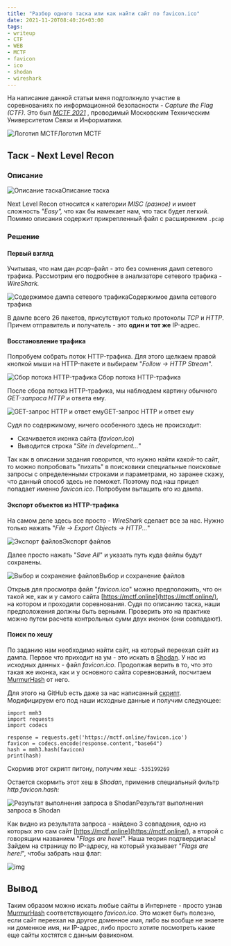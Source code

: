 ```yaml
---
title: "Разбор одного таска или как найти сайт по favicon.ico"
date: 2021-11-20T08:40:26+03:00
tags:
- writeup
- CTF
- WEB
- MCTF
- favicon
- ico
- shodan
- wireshark
---
```


На написание данной статьи меня подтолкнуло участие в соревнованиях по информационной безопасности - *Capture the Flag (CTF)*. Это был [*MCTF 2021*](https://ctftime.org/event/1439) , проводимый Московским Техническим Университетом Связи и Информатики.

![Логотип MCTF](https://habrastorage.org/getpro/habr/upload_files/7cf/8a7/2f0/7cf8a72f0b2a6b36bd7e1956781aea38.jpeg)Логотип MCTF

## Таск - Next Level Recon

### Описание

![Описание таска](https://habrastorage.org/getpro/habr/upload_files/acb/93b/e63/acb93be63b320b28975135d386e18852.png)Описание таска

Next Level Recon относится к категории *MISC (разное)* и имеет сложность *"Easy",* что как бы намекает нам, что таск будет легкий. Помимо описания содержит прикрепленный файл с расширением `.pcap`

### Решение

#### Первый взгляд

Учитывая, что нам дан *pcap*-файл - это без сомнения дамп сетевого трафика. Рассмотрим его подробнее в анализаторе сетевого трафика - *WireShark.*

![Содержимое дампа сетевого трафика](https://habrastorage.org/getpro/habr/upload_files/ec2/479/1ab/ec24791abef3648c3109ce3681cf9a04.png)Содержимое дампа сетевого трафика

В дампе всего 26 пакетов, присутствуют только протоколы *TCP*  и *HTTP*. Причем отправитель и получатель - это **один и тот же** IP-адрес.

#### Восстановление трафика

Попробуем собрать поток HTTP-трафика. Для этого щелкаем правой кнопкой мыши на HTTP-пакете и выбираем "*Follow -> HTTP Stream*".

![ Сбор потока HTTP-трафика](https://habrastorage.org/getpro/habr/upload_files/695/4d6/c3f/6954d6c3f014529f28e6ab5497cfb25f.png) Сбор потока HTTP-трафика

После сбора потока HTTP-трафика, мы наблюдаем картину обычного *GET-запроса* *HTTP* и ответа ему.

![GET-запрос HTTP и ответ ему ](https://habrastorage.org/getpro/habr/upload_files/7c1/f27/354/7c1f27354d67a1fb510ef9a90f567e4d.png)GET-запрос HTTP и ответ ему 

Судя по содержимому, ничего особенного здесь не происходит:

- Скачивается иконка сайта (*favicon.ico*)
- Выводится строка "*Site in development...*"

Так как в описании задания говорится, что нужно найти какой-то сайт, то можно попробовать "пихать" в поисковики специальные поисковые запросы с определенными строками и параметрами, но заранее скажу, что данный способ здесь не поможет. Поэтому под наш прицел попадает именно *favicon.ico*. Попробуем вытащить его из дампа.

#### Экспорт объектов из HTTP-трафика

На самом деле здесь все просто - *WireShark* сделает все за нас. Нужно только нажать "*File -> Export Objects -> HTTP...*"

![Экспорт файлов](https://habrastorage.org/getpro/habr/upload_files/a3f/e5e/4d9/a3fe5e4d9a69c7e2117c0613e90b5e0d.png)Экспорт файлов

Далее просто нажать "*Save All*" и указать путь куда файлы будут сохранены.

![Выбор и сохранение файлов](https://habrastorage.org/getpro/habr/upload_files/d3d/f11/a63/d3df11a637ffcfa23e947dee0b6b0196.png)Выбор и сохранение файлов

Открыв для просмотра файл "*favicon.ico*" можно предположить, что он такой же, как и у самого сайта [https://mctf.online](https://mctf.online/), на котором и проходили соревнования. Судя по описанию таска, наши предположения должны быть верными. Проверить это на практике можно путем расчета контрольных сумм двух иконок (они совпадают).

#### Поиск по хешу

По заданию нам необходимо найти сайт, на который переехал сайт из дампа. Первое что приходит на ум -  это искать в  [Shodan](https://www.shodan.io/). У нас из исходных данных - файл *favicon.ico*. Продолжая верить в то, что это такая же иконка, как и у основного сайта соревнований, посчитаем [MurmurHash](https://en.wikipedia.org/wiki/MurmurHash) от него.

Для этого на GitHub есть даже за нас написанный [скрипт](https://gist.github.com/yehgdotnet/b9dfc618108d2f05845c4d8e28c5fc6a). Модифицируем его под наши исходные данные и получим следующее:

```
import mmh3
import requests
import codecs
 
response = requests.get('https://mctf.online/favicon.ico')
favicon = codecs.encode(response.content,"base64")
hash = mmh3.hash(favicon)
print(hash)
```

Скормив этот скрипт питону, получим хеш:  `-535199269`

Остается скормить этот хеш в *Shodan*, применив специальный фильтр *http.favicon.hash:*

![Результат выполнения запроса в Shodan](https://habrastorage.org/getpro/habr/upload_files/2a2/e08/884/2a2e08884290a34872a3617e9a7bc1f0.png)Результат выполнения запроса в Shodan

Как видно из результата запроса - найдено 3 совпадения, одно из которых это сам сайт [https://mctf.online](https://mctf.online/), а второй с говорящим названием "*Flags are here!*". Наша теория подтвердилась! Зайдем на страницу по IP-адресу, на который указывает "*Flags are here!*", чтобы забрать наш флаг:

![img](https://habrastorage.org/getpro/habr/upload_files/c11/5a8/a09/c115a8a09bfa7cee6b414457f1f0718d.png)

## Вывод

Таким образом можно искать любые сайты в Интернете - просто узнав [MurmurHash](https://en.wikipedia.org/wiki/MurmurHash) соответствующего *favicon.ico*. Это может быть полезно, если сайт переехал на другое доменное имя, либо вы вообще не знаете ни доменное имя, ни IP-адрес, либо просто хотите посмотреть какие еще сайты хостятся с данным фавиконом.